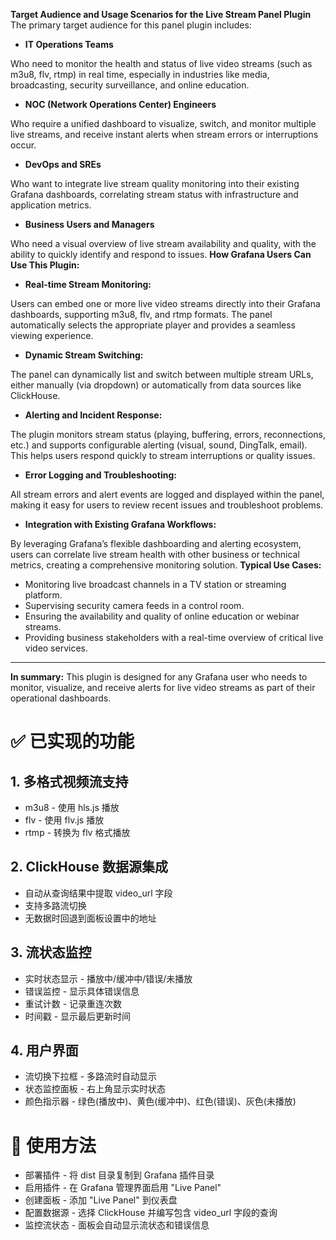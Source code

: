 **Target Audience and Usage Scenarios for the Live Stream Panel Plugin**
The primary target audience for this panel plugin includes:

- **IT Operations Teams**

Who need to monitor the health and status of live video streams (such as m3u8, flv, rtmp) in real time, especially in industries like media, broadcasting, security surveillance, and online education.

- **NOC (Network Operations Center) Engineers**

Who require a unified dashboard to visualize, switch, and monitor multiple live streams, and receive instant alerts when stream errors or interruptions occur.

- **DevOps and SREs**

Who want to integrate live stream quality monitoring into their existing Grafana dashboards, correlating stream status with infrastructure and application metrics.

- **Business Users and Managers**

Who need a visual overview of live stream availability and quality, with the ability to quickly identify and respond to issues.
**How Grafana Users Can Use This Plugin:**

- **Real-time Stream Monitoring:**

Users can embed one or more live video streams directly into their Grafana dashboards, supporting m3u8, flv, and rtmp formats. The panel automatically selects the appropriate player and provides a seamless viewing experience.

- **Dynamic Stream Switching:**

The panel can dynamically list and switch between multiple stream URLs, either manually (via dropdown) or automatically from data sources like ClickHouse.

- **Alerting and Incident Response:**

The plugin monitors stream status (playing, buffering, errors, reconnections, etc.) and supports configurable alerting (visual, sound, DingTalk, email). This helps users respond quickly to stream interruptions or quality issues.

- **Error Logging and Troubleshooting:**

All stream errors and alert events are logged and displayed within the panel, making it easy for users to review recent issues and troubleshoot problems.

- **Integration with Existing Grafana Workflows:**

By leveraging Grafana’s flexible dashboarding and alerting ecosystem, users can correlate live stream health with other business or technical metrics, creating a comprehensive monitoring solution.
**Typical Use Cases:**
- Monitoring live broadcast channels in a TV station or streaming platform.
- Supervising security camera feeds in a control room.
- Ensuring the availability and quality of online education or webinar streams.
- Providing business stakeholders with a real-time overview of critical live video services.

---
**In summary:**
This plugin is designed for any Grafana user who needs to monitor, visualize, and receive alerts for live video streams as part of their operational dashboards.

# ✅ 已实现的功能
## 1. 多格式视频流支持
- m3u8 - 使用 hls.js 播放
- flv - 使用 flv.js 播放
- rtmp - 转换为 flv 格式播放
## 2. ClickHouse 数据源集成
- 自动从查询结果中提取 video_url 字段
- 支持多路流切换
- 无数据时回退到面板设置中的地址
## 3. 流状态监控
- 实时状态显示 - 播放中/缓冲中/错误/未播放
- 错误监控 - 显示具体错误信息
- 重试计数 - 记录重连次数
- 时间戳 - 显示最后更新时间
## 4. 用户界面
- 流切换下拉框 - 多路流时自动显示
- 状态监控面板 - 右上角显示实时状态
- 颜色指示器 - 绿色(播放中)、黄色(缓冲中)、红色(错误)、灰色(未播放)
# 🚀 使用方法
- 部署插件 - 将 dist 目录复制到 Grafana 插件目录
- 启用插件 - 在 Grafana 管理界面启用 "Live Panel"
- 创建面板 - 添加 "Live Panel" 到仪表盘
- 配置数据源 - 选择 ClickHouse 并编写包含 video_url 字段的查询
- 监控流状态 - 面板会自动显示流状态和错误信息
